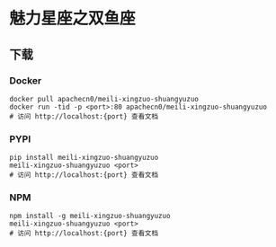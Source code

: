 # 魅力星座之双鱼座

## 下载

### Docker

```
docker pull apachecn0/meili-xingzuo-shuangyuzuo
docker run -tid -p <port>:80 apachecn0/meili-xingzuo-shuangyuzuo
# 访问 http://localhost:{port} 查看文档
```

### PYPI

```
pip install meili-xingzuo-shuangyuzuo
meili-xingzuo-shuangyuzuo <port>
# 访问 http://localhost:{port} 查看文档
```

### NPM

```
npm install -g meili-xingzuo-shuangyuzuo
meili-xingzuo-shuangyuzuo <port>
# 访问 http://localhost:{port} 查看文档
```